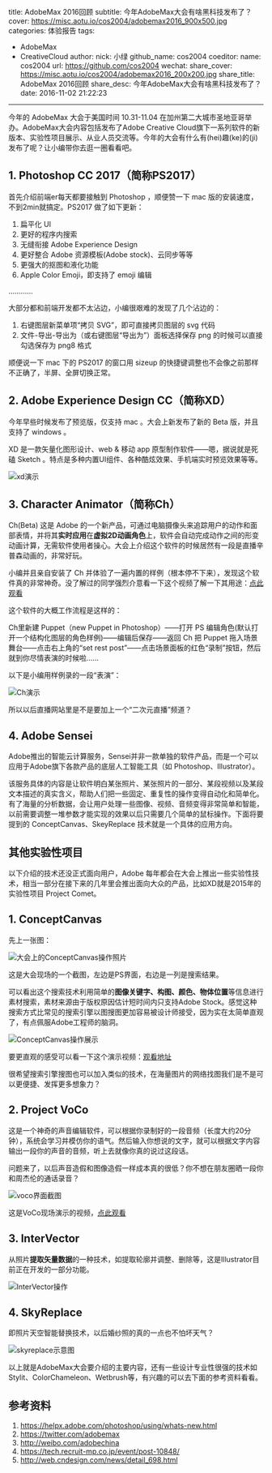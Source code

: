 title: AdobeMax 2016回顾
subtitle: 今年AdobeMax大会有啥黑科技发布了？
cover: https://misc.aotu.io/cos2004/adobemax2016_900x500.jpg
categories: 体验报告
tags:
  - AdobeMax
  - CreativeCloud
author:
  nick: 小绿
  github_name: cos2004
coeditor:
    name: cos2004
    url: https://github.com/cos2004
wechat:
    share_cover: https://misc.aotu.io/cos2004/adobemax2016_200x200.jpg
    share_title: AdobeMax 2016回顾
    share_desc: 今年AdobeMax大会有啥黑科技发布了？
date: 2016-11-02 21:22:23
---

<!-- more -->

今年的 AdobeMax 大会于美国时间 10.31-11.04 在加州第二大城市圣地亚哥举办。AdobeMax大会内容包括发布了Adobe Creative Cloud旗下一系列软件的新版本、实验性项目展示、从业人员交流等。今年的大会有什么有(hei)趣(ke)的(ji)发布了呢？让小编带你去逛一圈看看吧。

## 1. Photoshop CC 2017（简称PS2017）

首先介绍前端er每天都要接触到 Photoshop ，顺便赞一下 mac 版的安装速度，不到2min就搞定。PS2017 做了如下更新：
 
 1. 扁平化 UI
 2. 更好的程序内搜索
 3. 无缝衔接 Adobe Experience Design
 4. 更好整合 Adobe 资源模板(Adobe stock)、云同步等等
 5. 更强大的抠图和液化功能
 6. Apple Color Emoji，即支持了 emoji 编辑
 
…………

大部分都和前端开发都不太沾边，小编很艰难的发现了几个沾边的：

1. 右键图层新菜单项“拷贝 SVG”，即可直接拷贝图层的 svg 代码
2. 文件-导出-导出为（或右键图层“导出为”）面板选择保存 png 的时候可以直接勾选保存为 png8 格式

顺便说一下 mac 下的 PS2017 的窗口用 sizeup 的快捷键调整也不会像之前那样不正确了，半屏、全屏切换正常。

## 2. Adobe Experience Design CC（简称XD）
今年早些时候发布了预览版，仅支持 mac 。大会上新发布了新的 Beta 版，并且支持了 windows 。

XD 是一款矢量化图形设计、web & 移动 app 原型制作软件——嗯，据说就是死磕 Sketch 。特点是多种内置UI组件、各种酷炫效果、手机端实时预览效果等等。

![xd演示](https://misc.aotu.io/cos2004/xd02.gif)

## 3. Character Animator（简称Ch）

Ch(Beta) 这是 Adobe 的一个新产品，可通过电脑摄像头来追踪用户的动作和面部表情，并将其**实时应用**在**虚拟2D动画角色**上，软件会自动完成动作之间的形变动画计算，无需软件使用者操心。大会上介绍这个软件的时候居然有一段是直播辛普森动画的，非常好玩。

小编并且亲自安装了 Ch 并体验了一遍内置的样例（根本停不下来），发现这个软件真的非常神奇。没了解过的同学强烈介意看一下这个视频了解一下其用途：[点此观看](http://www.tudou.com/programs/view/NI0b_-77LFo/?resourceId=7170904_06_02_99)

这个软件的大概工作流程是这样的：

Ch里新建 Puppet（new Puppet in Photoshop）——打开 PS 编辑角色(默认打开一个结构化图层的角色样例)——编辑后保存——返回 Ch 把 Puppet 拖入场景舞台——点击右上角的“set rest post”——点击场景面板的红色“录制”按钮，然后就到你尽情表演的时候啦……

以下是小编用样例录的一段“表演”：

![Ch演示](https://misc.aotu.io/cos2004/ch02.gif)

所以以后直播网站里是不是要加上一个“二次元直播”频道？

## 4. Adobe Sensei
Adobe推出的智能云计算服务，Sensei并非一款单独的软件产品，而是一个可以应用于Adobe旗下各款产品的底层人工智能工具（如 Photoshop、Illustrator）。

该服务具体的内容是让软件明白某张照片、某张照片的一部分、某段视频以及某段文本描述的真实含义，帮助人们把一些固定、重复性的操作变得自动化和简单化。有了海量的分析数据，会让用户处理一些图像、视频、音频变得非常简单和智能，以前需要调整一堆参数才能实现的效果以后只需要几个简单的鼠标操作。下面将要提到的 ConceptCanvas、SkeyReplace 技术就是一个具体的应用方向。

## 其他实验性项目

以下介绍的技术还没正式面向用户，Adobe 每年都会在大会上推出一些实验性技术，相当一部分在接下来的几年里会推出面向大众的产品，比如XD就是2015年的实验性项目 Project Comet。

## 1. ConceptCanvas

先上一张图：

![大会上的ConceptCanvas操作照片](https://misc.aotu.io/cos2004/conceptcanvas.jpg)

这是大会现场的一个截图，左边是PS界面，右边是一列是搜索结果。

可以看出这个搜索技术利用简单的**图像关键字、构图、颜色、物体位置**等信息进行素材搜索，素材来源由于版权原因估计短时间内只支持Adobe Stock。感觉这种搜索方式比常见的搜索引擎以图搜图更加容易被设计师接受，因为实在太简单直观了，有点佩服Adobe工程师的脑洞。

![ConceptCanvas操作展示](https://misc.aotu.io/cos2004/conceptcanvas.gif)

要更直观的感受可以看一下这个演示视频：[观看地址](http://weibo.com/tv/v/EfXfrkIBc?fid=1034:3e9b36df345b5cc888217be00b9896cc)

很希望搜索引擎搜图也可以加入类似的技术，在海量图片的网络找图我们是不是可以更便捷、发挥更多想象力？

## 2. Project VoCo
这是一个神奇的声音编辑软件，可以根据你录制好的一段音频（长度大约20分钟），系统会学习并模仿你的语气。然后输入你想说的文字，就可以根据文字内容输出一段你的声音的音频，听上去就像你真的说过这段话。

问题来了，以后声音造假和图像造假一样成本真的很低？你不想在朋友圈晒一段你和周杰伦的通话录音？

![voco界面截图](https://misc.aotu.io/cos2004/voco.jpg)

这是VoCo现场演示的视频，[点此观看](http://weibo.com/tv/v/EfXwgFceZ?fid=1034:f36162fac196a13bde4953dc030f166a)

## 3. InterVector
从照片**提取矢量数据**的一种技术，如提取轮廓并调整、删除等，这是Illustrator目前正在开发的一部分功能。

![InterVector操作](https://misc.aotu.io/cos2004/intervector.gif)

## 4. SkyReplace
即照片天空智能替换技术，以后婚纱照的真的一点也不怕坏天气？

![skyreplace示意图](https://misc.aotu.io/cos2004/skyreplace.gif)


以上就是AdobeMax大会要介绍的主要内容，还有一些设计专业性很强的技术如Stylit、ColorChameleon、Wetbrush等，有兴趣的可以去下面的参考资料看看。

## 参考资料
1. https://helpx.adobe.com/photoshop/using/whats-new.html
2. https://twitter.com/adobemax
3. http://weibo.com/adobechina
4. https://tech.recruit-mp.co.jp/event/post-10848/
5. http://web.cndesign.com/news/detail_698.html
